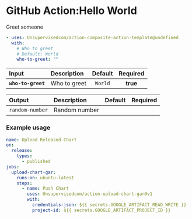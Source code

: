 <!-- start title -->

# GitHub Action:Hello World

<!-- end title -->
<!-- start description -->

Greet someone

<!-- end description -->
<!-- start contents -->
<!-- end contents -->
<!-- start usage -->

```yaml
- uses: Unsupervisedcom/action-composite-action-template@undefined
  with:
    # Who to greet
    # Default: World
    who-to-greet: ""
```

<!-- end usage -->
   <!-- start inputs -->

| **Input**          | **Description** | **Default** | **Required** |
| :----------------- | :-------------- | :---------: | :----------: |
| **`who-to-greet`** | Who to greet    |   `World`   |   **true**   |

<!-- end inputs -->
   <!-- start outputs -->

| **Output**      | **Description** | **Default** | **Required** |
| :-------------- | :-------------- | ----------- | ------------ |
| `random-number` | Random number   |             |              |

<!-- end outputs -->
   <!-- start examples -->

### Example usage

```yaml
name: Upload Released Chart
on:
  release:
    types:
      - published
jobs:
  upload-chart-gar:
    runs-on: ubuntu-latest
    steps:
      - name: Push Chart
        uses: Unsupervisedcom/action-upload-chart-gar@v1
        with:
          credentials-json: ${{ secrets.GOOGLE_ARTIFACT_READ_WRITE }}
          project-id: ${{ secrets.GOOGLE_ARTIFACT_PROJECT_ID }}
```

<!-- end examples -->
<!-- start [.github/ghdocs/examples/] -->
<!-- end [.github/ghdocs/examples/] -->

